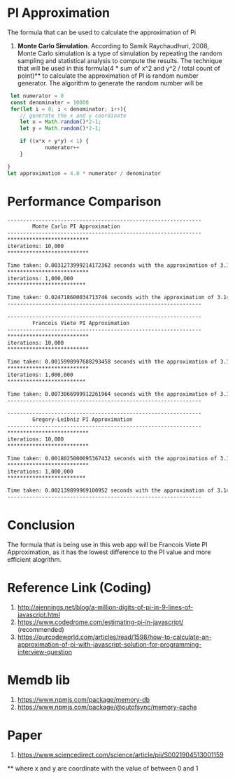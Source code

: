 # PI Approximation

The formula that can be used to calculate the approximation of Pi
1. **Monte Carlo Simulation**. According to Samik Raychaudhuri, 2008, Monte Carlo simulation is a type of 
simulation by repeating the random sampling and statistical analysis to compute the results. The technique 
that will be used in this formula(4 * sum of x^2 and y^2 / total count of point)** to calculate the 
approximation of PI is random number generator.  The algorithm to generate the random number will be
```js
 let numerator = 0
 const denominator = 10000
 for(let i = 0; i < denominator; i++){
    // generate the x and y coordinate
    let x = Math.random()*2-1;
    let y = Math.random()*2-1;

    if ((x*x + y*y) < 1) {
            numerator++
    }

}
let approximation = 4.0 * numerator / denominator
```

# Performance Comparison

```txt
--------------------------------------------------------------
        Monte Carlo PI Approximation
--------------------------------------------------------------
**************************
iterations: 10,000
**************************

Time taken: 0.0031273999214172362 seconds with the approximation of 3.1368
**************************
iterations: 1,000,000
*************************

Time taken: 0.024718600034713746 seconds with the approximation of 3.140196
--------------------------------------------------------------

--------------------------------------------------------------
        Francois Viete PI Approximation
--------------------------------------------------------------
**************************
iterations: 10,000
**************************

Time taken: 0.0015998997688293458 seconds with the approximation of 3.141592653589794
**************************
iterations: 1,000,000
*************************

Time taken: 0.0073066999912261964 seconds with the approximation of 3.141592653589794
--------------------------------------------------------------

--------------------------------------------------------------
        Gregory-Leibniz PI Approximation
--------------------------------------------------------------
**************************
iterations: 10,000
**************************

Time taken: 0.0018025000095367432 seconds with the approximation of 3.1414926535900345
**************************
iterations: 1,000,000
*************************

Time taken: 0.002139899969100952 seconds with the approximation of 3.1415916535897743
--------------------------------------------------------------
```

# Conclusion
The formula that is being use in this web app will be Francois Viete PI Approximation, as it has the lowest difference to the PI value and more efficient alogrithm.

# Reference Link (Coding)
1. http://ajennings.net/blog/a-million-digits-of-pi-in-9-lines-of-javascript.html
2. https://www.codedrome.com/estimating-pi-in-javascript/ (recommended)
3. https://ourcodeworld.com/articles/read/1598/how-to-calculate-an-approximation-of-pi-with-javascript-solution-for-programming-interview-question

# Memdb lib
1. https://www.npmjs.com/package/memory-db
2. https://www.npmjs.com/package/@outofsync/memory-cache

# Paper
1. https://www.sciencedirect.com/science/article/pii/S0021904513001159

** where x and y are coordinate with the value of between 0 and 1
